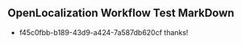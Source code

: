 ## OpenLocalization Workflow Test MarkDown
* f45c0fbb-b189-43d9-a424-7a587db620cf thanks!

<!--HONumber=Aug16_HO4-->


